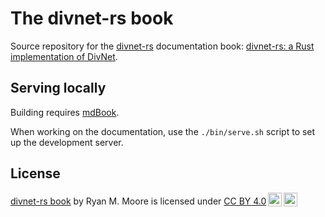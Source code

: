 # The divnet-rs book

Source repository for the [divnet-rs](https://github.com/mooreryan/divnet-rs) documentation book: [divnet-rs: a Rust implementation of DivNet](https://mooreryan.github.io/divnet-rs-book).

## Serving locally

Building requires [mdBook](https://github.com/rust-lang/mdBook).

When working on the documentation, use the `./bin/serve.sh` script to set up the development server.

## License

 <p xmlns:cc="http://creativecommons.org/ns#" xmlns:dct="http://purl.org/dc/terms/"><a property="dct:title" rel="cc:attributionURL" href="https://github.com/mooreryan/divnet-rs-book">divnet-rs book</a> by <span property="cc:attributionName">Ryan M. Moore</span> is licensed under <a href="http://creativecommons.org/licenses/by/4.0/?ref=chooser-v1" target="_blank" rel="license noopener noreferrer" style="display:inline-block;">CC BY 4.0<img style="height:22px!important;margin-left:3px;vertical-align:text-bottom;" src="https://mirrors.creativecommons.org/presskit/icons/cc.svg?ref=chooser-v1"><img style="height:22px!important;margin-left:3px;vertical-align:text-bottom;" src="https://mirrors.creativecommons.org/presskit/icons/by.svg?ref=chooser-v1"></a></p>

